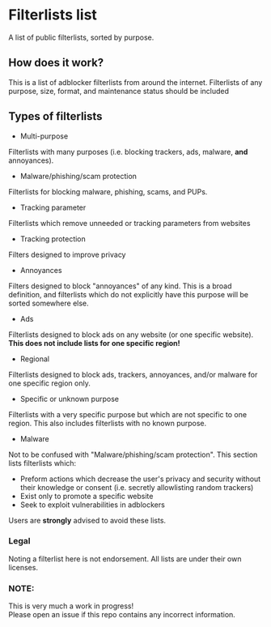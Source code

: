 # Filterlists list
A list of public filterlists, sorted by purpose.<br>


## How does it work?
This is a list of adblocker filterlists from around the internet. Filterlists of any purpose, size, format, and maintenance status should be included

## Types of filterlists
- Multi-purpose

Filterlists with many purposes (i.e. blocking trackers, ads, malware, **and** annoyances).
- Malware/phishing/scam protection

Filterlists for blocking malware, phishing, scams, and PUPs.
- Tracking parameter

Filterlists which remove unneeded or tracking parameters from websites
- Tracking protection

Filters designed to improve privacy
- Annoyances

Filters designed to block "annoyances" of any kind. This is a broad definition, and filterlists which do not explicitly have this purpose will be sorted somewhere else.
- Ads

Filterlists designed to block ads on any website (or one specific website). **This does not include lists for one specific region!**
- Regional

Filterlists designed to block ads, trackers, annoyances, and/or malware for one specific region only.
- Specific or unknown purpose

Filterlists with a very specific purpose but which are not specific to one region. This also includes filterlists with no known purpose.
- Malware

Not to be confused with "Malware/phishing/scam protection". This section lists filterlists which:
  - Preform actions which decrease the user's privacy and security without their knowledge or consent (i.e. secretly allowlisting random trackers)
  - Exist only to promote a specific website
  - Seek to exploit vulnerabilities in adblockers
  
Users are **strongly** advised to avoid these lists.

### Legal
Noting a filterlist here is not endorsement. All lists are under their own licenses.

### NOTE:
This is very much a work in progress!<br>
Please open an issue if this repo contains any incorrect information.
